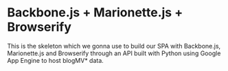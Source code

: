 Backbone.js + Marionette.js + Browserify
================

This is the skeleton which we gonna use to build our SPA with Backbone.js, Marionette.js and Browserify through an API built with Python using Google App Engine to host blogMV*
data.